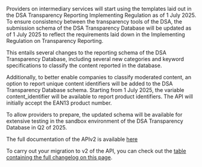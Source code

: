 Providers on intermediary services will start using the templates laid out in the DSA Transparency Reporting Implementing Regulation as of 1 July 2025. To ensure consistency between the transparency tools of the DSA, the submission schema of the DSA Transparency Database will be updated as of 1 July 2025 to reflect the requirements laid down in the Implementing Regulation on Transparency Reporting.

This entails several changes to the reporting schema of the DSA Transparency Database, including several new categories and keyword specifications to classify the content reported in the database.

Additionally, to better enable companies to classify moderated content, an option to report unique content identifiers will be added to the DSA Transparency Database schema. Starting from 1 July 2025, the variable content_identifier will be available to report product identifiers. The API will initially accept the EAN13 product number.

To allow providers to prepare, the updated schema will be available for extensive testing in the sandbox environment of the DSA Transparency Database in Q2 of 2025.

The full documentation of the APIv2 is available [here](/page/api-documentation-two)

To carry out your migration to v2 of the API, you can check out the [table containing the full changelog on this page](https://dsa-files.s3.eu-central-1.amazonaws.com/Transparency_database_2024_changelog_final.xlsx).
